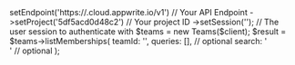 <?php

use Appwrite\Client;
use Appwrite\Services\Teams;

$client = (new Client())
    ->setEndpoint('https://<REGION>.cloud.appwrite.io/v1') // Your API Endpoint
    ->setProject('5df5acd0d48c2') // Your project ID
    ->setSession(''); // The user session to authenticate with

$teams = new Teams($client);

$result = $teams->listMemberships(
    teamId: '<TEAM_ID>',
    queries: [], // optional
    search: '<SEARCH>' // optional
);